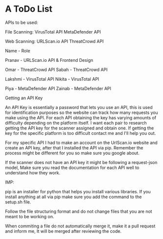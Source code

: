 # A ToDo List

APIs to be used:

File Scanning:
	VirusTotal API
	MetaDefender API

Web Scanning:
	URLScan.io API
	ThreatCrowd API

Name - Role

Pranav - URLScan.io API & Frontend Design

Omar - ThreatCrowd API 
Sabah - ThreatCrowd API

Lakshmi - VirusTotal API
Nikita - VirusTotal API

Piya - MetaDefender API
Zainab - MetaDefender API


Getting an API Key

An API Key is essentially a password that lets you use an API, this is used for identification purposes so the website can track how many requests you make using 
the API. For each API obtaining the key has varying amounts of difficulty depending on the platform itself. I want each pair to research getting the API key for the
scanner assigned and obtain one. If getting the key for the specific platform is too difficult contact me and I'll help you out. 

For my specific API I had to make an account on the UrlScan.io website and create an API key, after that I installed the API via pip. Remember the process might be
different for you so make sure you google about.

If the scanner does not have an API key it might be following a request-json model, Make sure you read the documentation for each API well to understand how they work. 

IMP:

pip is an installer for python that helps you install various libraries. If you install anything at all via pip make sure you add the command to the setup.sh file. 

Follow the file structuring format and do not change files that you are not meant to be working on.

When commiting a file do not automatically merge it, make it a pull request and inform me, It will be merged after reviewing the code.
